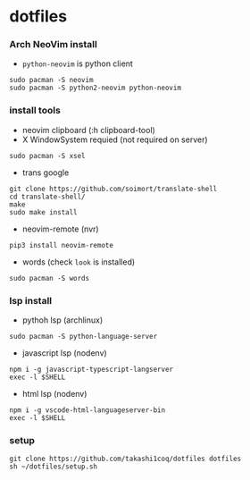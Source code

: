 # dotfiles

### Arch NeoVim install

- `python-neovim` is python client
```
sudo pacman -S neovim
sudo pacman -S python2-neovim python-neovim
```

### install tools

- neovim clipboard (:h clipboard-tool)
- X WindowSystem requied (not required on server)
```
sudo pacman -S xsel
```

- trans google
```
git clone https://github.com/soimort/translate-shell
cd translate-shell/
make
sudo make install
```

- neovim-remote (nvr)
```
pip3 install neovim-remote
```

- words (check `look` is installed)
```
sudo pacman -S words
```

### lsp install

- pythoh lsp (archlinux)
```
sudo pacman -S python-language-server
```

- javascript lsp (nodenv)
```
npm i -g javascript-typescript-langserver
exec -l $SHELL
```

- html lsp (nodenv)
```
npm i -g vscode-html-languageserver-bin
exec -l $SHELL
```

### setup

```
git clone https://github.com/takashi1coq/dotfiles dotfiles
sh ~/dotfiles/setup.sh
```

